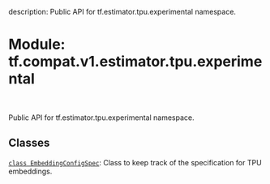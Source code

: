 description: Public API for tf.estimator.tpu.experimental namespace.

<div itemscope itemtype="http://developers.google.com/ReferenceObject">
<meta itemprop="name" content="tf.compat.v1.estimator.tpu.experimental" />
<meta itemprop="path" content="Stable" />
</div>

# Module: tf.compat.v1.estimator.tpu.experimental

<!-- Insert buttons and diff -->

<table class="tfo-notebook-buttons tfo-api nocontent" align="left">

</table>



Public API for tf.estimator.tpu.experimental namespace.



## Classes

[`class EmbeddingConfigSpec`](../../../../../tf/compat/v1/estimator/tpu/experimental/EmbeddingConfigSpec.md): Class to keep track of the specification for TPU embeddings.

